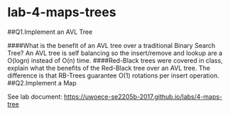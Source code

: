 # lab-4-maps-trees
##Q1.Implement an AVL Tree

####What is the benefit of an AVL tree over a traditional Binary Search Tree?
An AVL tree is self balancing so the insert/remove and lookup are a O(logn) instead of O(n) time.
####Red-Black trees were covered in class, explain what the benefits of the Red-Black tree over an AVL tree.
The difference is that RB-Trees guarantee O(1) rotations per insert operation.
##Q2.Implement a Map




See lab document: https://uwoece-se2205b-2017.github.io/labs/4-maps-tree
